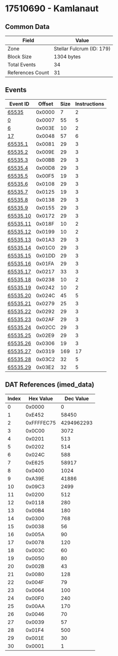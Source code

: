 # 17510690 - Kamlanaut

## Common Data

| Field            | Value                     |
|------------------|---------------------------|
| Zone             | Stellar Fulcrum (ID: 179) |
| Block Size       | 1304 bytes                |
| Total Events     | 34                        |
| References Count | 31                        |

## Events

| Event ID                  | Offset   |   Size |   Instructions |
|---------------------------|----------|--------|----------------|
| [65535](./65535.md)       | 0x0000   |      7 |              2 |
| [0](./0.md)               | 0x0007   |     55 |              5 |
| [6](./6.md)               | 0x003E   |     10 |              2 |
| [17](./17.md)             | 0x0048   |     57 |              6 |
| [65535.1](./65535.1.md)   | 0x0081   |     29 |              3 |
| [65535.2](./65535.2.md)   | 0x009E   |     29 |              3 |
| [65535.3](./65535.3.md)   | 0x00BB   |     29 |              3 |
| [65535.4](./65535.4.md)   | 0x00D8   |     29 |              3 |
| [65535.5](./65535.5.md)   | 0x00F5   |     19 |              3 |
| [65535.6](./65535.6.md)   | 0x0108   |     29 |              3 |
| [65535.7](./65535.7.md)   | 0x0125   |     19 |              3 |
| [65535.8](./65535.8.md)   | 0x0138   |     29 |              3 |
| [65535.9](./65535.9.md)   | 0x0155   |     29 |              3 |
| [65535.10](./65535.10.md) | 0x0172   |     29 |              3 |
| [65535.11](./65535.11.md) | 0x018F   |     10 |              2 |
| [65535.12](./65535.12.md) | 0x0199   |     10 |              2 |
| [65535.13](./65535.13.md) | 0x01A3   |     29 |              3 |
| [65535.14](./65535.14.md) | 0x01C0   |     29 |              3 |
| [65535.15](./65535.15.md) | 0x01DD   |     29 |              3 |
| [65535.16](./65535.16.md) | 0x01FA   |     29 |              3 |
| [65535.17](./65535.17.md) | 0x0217   |     33 |              3 |
| [65535.18](./65535.18.md) | 0x0238   |     10 |              2 |
| [65535.19](./65535.19.md) | 0x0242   |     10 |              2 |
| [65535.20](./65535.20.md) | 0x024C   |     45 |              5 |
| [65535.21](./65535.21.md) | 0x0279   |     25 |              3 |
| [65535.22](./65535.22.md) | 0x0292   |     29 |              3 |
| [65535.23](./65535.23.md) | 0x02AF   |     29 |              3 |
| [65535.24](./65535.24.md) | 0x02CC   |     29 |              3 |
| [65535.25](./65535.25.md) | 0x02E9   |     29 |              3 |
| [65535.26](./65535.26.md) | 0x0306   |     19 |              3 |
| [65535.27](./65535.27.md) | 0x0319   |    169 |             17 |
| [65535.28](./65535.28.md) | 0x03C2   |     32 |              5 |
| [65535.29](./65535.29.md) | 0x03E2   |     32 |              5 |

## DAT References (imed_data)

|   Index | Hex Value   |   Dec Value |
|---------|-------------|-------------|
|       0 | 0x0000      |           0 |
|       1 | 0xE452      |       58450 |
|       2 | 0xFFFFEC75  |  4294962293 |
|       3 | 0x0C00      |        3072 |
|       4 | 0x0201      |         513 |
|       5 | 0x0202      |         514 |
|       6 | 0x024C      |         588 |
|       7 | 0xE625      |       58917 |
|       8 | 0x0400      |        1024 |
|       9 | 0xA39E      |       41886 |
|      10 | 0x09C3      |        2499 |
|      11 | 0x0200      |         512 |
|      12 | 0x0118      |         280 |
|      13 | 0x00B4      |         180 |
|      14 | 0x0300      |         768 |
|      15 | 0x0038      |          56 |
|      16 | 0x005A      |          90 |
|      17 | 0x0078      |         120 |
|      18 | 0x003C      |          60 |
|      19 | 0x0050      |          80 |
|      20 | 0x002B      |          43 |
|      21 | 0x0080      |         128 |
|      22 | 0x004F      |          79 |
|      23 | 0x0064      |         100 |
|      24 | 0x00F0      |         240 |
|      25 | 0x00AA      |         170 |
|      26 | 0x0046      |          70 |
|      27 | 0x0039      |          57 |
|      28 | 0x01F4      |         500 |
|      29 | 0x001E      |          30 |
|      30 | 0x0001      |           1 |
